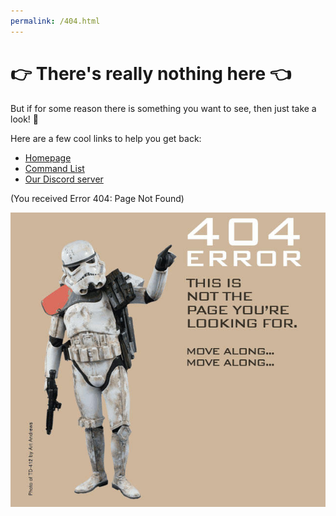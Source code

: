 ```yaml
---
permalink: /404.html
---
```

# 👉 There's really nothing here 👈

But if for some reason there is something you want to see, then just take a look! 👀


Here are a few cool links to help you get back:

* [Homepage](https://dynocc.xyz)
* [Command List](https://dynocc.xyz/Command%20List)
* [Our Discord server](https://discord.gg/D3K3Fqz)

(You received Error 404: Page Not Found)

![There should be a funny 404 thing here. But there's not. smh.](files/404.jpg)
